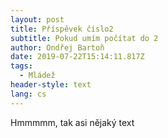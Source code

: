 ```yaml
---
layout: post
title: Příspěvek číslo2
subtitle: Pokud umím počítat do 2
author: Ondřej Bartoň
date: 2019-07-22T15:14:11.817Z
tags:
  - Mládež
header-style: text
lang: cs
---
```

Hmmmmm, tak asi nějaký text
